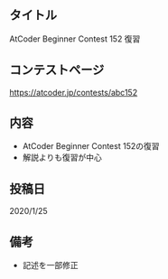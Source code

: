 ## タイトル

AtCoder Beginner Contest 152 復習

## コンテストページ

https://atcoder.jp/contests/abc152

## 内容

- AtCoder Beginner Contest 152の復習
- 解説よりも復習が中心

## 投稿日

2020/1/25

## 備考

- 記述を一部修正
